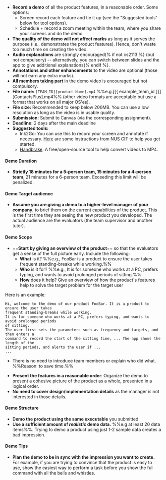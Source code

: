 
* **Record a demo** of all the product features, in a reasonable order. Some options:
  * Screen record each feature and tie it up (see the  "Suggested tools" below for tool options).
  * Schedule + record a zoom meeting within the team, where you share your screens and do the demo.
* **The quality of the demo will not affect marks** as long as it serves the purpose (i.e., demonstrates the product features). Hence, don't waste too much time on creating the video.
* **Audio explanations** are strongly encouraged{% if not cs2113 %} (but not compulsory) -- alternatively, you can switch between slides and the app to give additional explanations{% endif %}.
* **Annotations and other enhancements** to the video are optional (those will not earn any extra marks).
* **All members taking part** in the demo video is encouraged but not compulsory.
* **File name:** `[TEAM_ID][product Name].mp4`  %%e.g.[{{ example_team_id }}][ContactsPlus].mp4%% (other video formats are acceptable but use a format that works on all major OS'es).
* **File size:** Recommended to keep below 200MB. You can use a low resolution as long as the video is in usable quality.
* **Submission:** Submit to Canvas (via the corresponding assignment).
* **Deadline:** 2 days after the main deadline
* **Suggested tools:**
  * Ink2Go: You can use this to record your screen and annotate if necessary. [Here](https://wiki.nus.edu.sg/display/cit/Ink2go+Instructions+for+Students) are some instructions from NUS CIT to help you get started.
  * [Handbrake](https://handbrake.fr/): A free/open-source tool to help convert videos to MP4.

#### <span class="badge bg-info">Demo</span> <span class="text-info">Duration</span>

* **Strictly 18 minutes for a 5-person team, 15 minutes for a 4-person team**, 21 minutes for a 6-person team. Exceeding this limit will be penalized.
<!--
* **An additional 5 minutes will be given to set up** i.e., you will be given access to the demo station 5 minutes before your allocated start time.~~
-->

#### <span class="badge bg-info">Demo</span> <span class="text-info">Target audience</span>

* **Assume you are giving a demo to a higher-level manager of your company**, to brief them on the current capabilities of the product. This is the first time they are seeing the new product you developed. The actual audience are the evaluators (the team supervisor and another tutor).

#### <span class="badge bg-info">Demo</span> <span class="text-info">Scope</span>

* ==**Start by giving an overview of the product**== so that the evaluators get a sense of the full picture early. Include the following:
  * **What** is it? %%e.g., FooBar is a product to ensure the user takes frequent standing-breaks while working.%%
  * **Who** is it for? %%e.g., It is for someone who works at a PC, prefers typing, and wants to avoid prolonged periods of sitting.%%
  * **How** does it help? Give an overview of how the product's features help to solve the target problem for the target user

<div class="indented-level2">
<box>

Here is an example:
```{.no-line-numbers}
Hi, welcome to the demo of our product FooBar. It is a product to ensure the user takes
frequent standing-breaks while working.
It is for someone who works at a PC, prefers typing, and wants to avoid prolonged periods
of sitting.
The user first sets the parameters such as frequency and targets, and then enters a
command to record the start of the sitting time, ... The app shows the length of the
sitting periods, and alerts the user if ...
...
```
</box>
</div>

* There is no need to introduce team members or explain who did what. %%Reason: to save time.%%
<!--
* It is fine for one member (or only some members) to take part in creating the video, although sharing the load among team members is encourages.
* **Each person should do a fair share of the demo**. However, it's OK for one member to do all the typing.
* **There is no need for each person to demo their own work**.
-->
* **Present the features in a reasonable order**: Organize the demo to present a cohesive picture of the product as a whole, presented in a logical order.
* **No need to cover design/implementation details** as the manager is not interested in those details.

#### <span class="badge bg-info">Demo</span> <span class="text-info">Structure</span>

* **Demo the product using the same executable** you submitted <!--, on your own laptop, using the TV.-->
* **Use a sufficient amount of <tooltip content="`Mr aaa` is not a realistic person name">_realistic_</tooltip> demo data.** %%e.g at least 20 data items%%. Trying to demo a product using just 1-2 sample data creates a bad impression.
<!--
* **It can be a _sitting down_ demo.** You'll be demonstrating the features using the TV while sitting down. But you may stand around the TV if you prefer that way.
* **It will be an uninterrupted demo.** The audience members will not interrupt you during the demo. That means you should finish within the given time.
* **Dress code**: The level of formality is up to you, but it is recommended that the whole team dress at the same level.
-->

#### <span class="badge bg-info">Demo</span> <span class="text-info">Tips</span>

* **Plan the demo to be in sync with the impression you want to create.** For example, if you are trying to convince that the product is easy to use, show the easiest way to perform a task before you show the full command with all the bells and whistles.

<!--
* **Spend as much time as possible on demonstrating the actual product.** Not recommended to use slides (if you do, use them sparingly) or videos or lengthy narrations.
Avoid skits, re-enactments, dramatizations etc. This is not a sales pitch or an informercial. While you need to show how a user use the product to get value, but you don’t need to act like an imaginary user. For example,<br>
[Instead of this] `Jim get’s a call from boss. "Ring ring", "hello", "oh hi Jim, can we postpone the meeting?" "Sure". Jim hang up and curses the boss under his breath. Now he starts typing ..etc.`<br>
[do this] `If Jim needs to postpone the meeting, he can type …`<br>
It’s not that dramatization is bad or we don’t like it. We simply don’t have enough time for it.
Note that CS2101 demo requirements may differ. Different context → Different requirements.
* **Showcase how the feature improves the user’s life** rather than simply describe each feature.
* **Rehearse the steps well** and ensure you can do a smooth demo. ==Find a [_golden path_](https://www.ibtimes.co.uk/sleight-hand-white-lies-bottle-scotch-how-apple-pulled-off-first-iphone-launch-1600085) and stick to it==. Poor quality demos can affect your grade.
* **Don’t waste time repeating things the target audience already knows.** e.g. no need to say things like "We are students from NUS, SoC".
* **No need to introduce next presenter** at the end of your part %%Reason: to save time%%.


#### <span class="badge bg-info">Demo</span> <span class="text-info">Special circumstances</span>

* **If a significant feature was not merged on time:** inform the tutor and get permission to show the unmerged feature using your own version of the code. Obviously, unmerged features earn much less marks than a merged equivalent but something is better than nothing.
* **If you are unable to come to the demo due to a valid reason**, submit the evidence of your excuse %%e.g., MC%% to prof. The demo is part of module grading and ==absence without a valid reason== will cause you to lose marks.
-->
